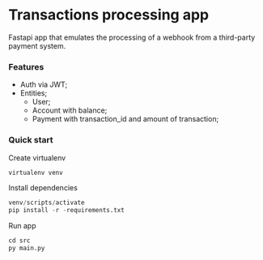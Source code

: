 # Transactions processing app
Fastapi app that emulates the processing of a webhook from a third-party payment system.

### Features

- Auth via JWT;
- Entities;
  + User;
  + Account with balance;
  + Payment with transaction_id and amount of transaction;
 
### Quick start

Create virtualenv
```python
virtualenv venv
```

Install dependencies
```python
venv/scripts/activate
pip install -r -requirements.txt
```

Run app
```python
cd src
py main.py
```

